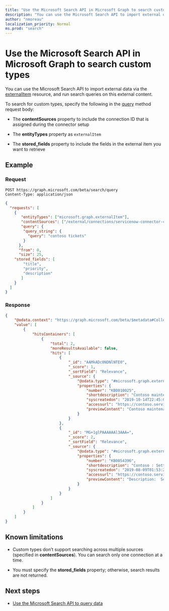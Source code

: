 ```yaml
---
title: "Use the Microsoft Search API in Microsoft Graph to search custom types"
description: "You can use the Microsoft Search API to import external data via the [externalItem](/graph/api/resources/externalitem?view=graph-rest-beta) resource, and run search queries on this external content."
author: "nmoreau"
localization_priority: Normal
ms.prod: "search"
---
```


# Use the Microsoft Search API in Microsoft Graph to search custom types

You can use the Microsoft Search API to import external data via the [externalItem](/graph/api/resources/externalitem?view=graph-rest-beta) resource, and run search queries on this external content.

To search for custom types, specify the following in the [query](/graph/api/search-query?view=graph-rest-beta) method request body:

- The **contentSources** property to include the connection ID that is assigned during the connector setup

- The **entityTypes** property as `externalItem`

- The **stored_fields** property to include the fields in the external item you want to retrieve

## Example

### Request

```HTTP
POST https://graph.microsoft.com/beta/search/query
Content-Type: application/json
```

```json
{
  "requests": [
    {
       "entityTypes": ["microsoft.graph.externalItem"],
       "contentSources": ["/external/connections/servicenow-connector-contoso"],
       "query": {
        "query_string": {
          "query": "contoso tickets"
        }
      },
      "from": 0,
      "size": 25,
    "stored_fields": [
        "title",
        "priority",
        "description"
       ]
    }
  ]
}
```
### Response

```Json
{
    "@odata.context": "https://graph.microsoft.com/beta/$metadata#Collection(microsoft.graph.searchResponse)",
    "value": [
        {
            "hitsContainers": [
                {
                    "total": 2,
                    "moreResultsAvailable": false,
                    "hits": [
                        {
                            "_id": "AAMkADc0NDNlNTE0",
                            "_score": 1,
                            "_sortField": "Relevance",
                            "_source": {
                                "@odata.type": "#microsoft.graph.externalItem",
                                "properties": {
                                    "number": "KB0010025",
                                    "shortdescription": "Contoso maintenance guidelines",
                                    "syscreatedon": "2019-10-14T22:45:02Z",
                                    "accessurl": "https://contoso.service-now.com/kb_view.do?sys_kb_id=6b5465781ba000104793877ddc4bcb81",
                                    "previewContent": "Contoso maintenance guidelines"
                                }
                            }
                        },
                        {
                            "_id": "MG+1glPAAAAAAl3AAA=",
                            "_score": 2,
                            "_sortField": "Relevance",
                            "_source": {
                                "@odata.type": "#microsoft.graph.externalItem",
                                "properties": {
                                    "number": "KB0054396",
                                    "shortdescription": "Contoso : Setting Office for the first time.",
                                    "syscreatedon": "2019-08-09T01:53:26Z",
                                    "accessurl": "https://contoso.service-now.com/kb_view.do?sys_kb_id=004d8d931b0733004793877ddc4bcb29",
                                    "previewContent": "Description:  Setting Office for the first time.  Resolution:    To setup any Office app for the first time, tap any Office app like Word to launch it.    Tap Sign in if you already have a Microsoft Account or an Office 365 work or school account."
                                }
                            }
                        }
                    ]
                }
            ]
        }
    ]
}
```


## Known limitations

- Custom types don’t support searching across multiple sources (specified in **contentSources**). You can search only one connection at a time.

- You must specify the **stored_fields** property; otherwise, search results are not returned.

## Next steps

- [Use the Microsoft Search API to query data](/graph/api/resources/search-api-overview?view=graph-rest-beta)
